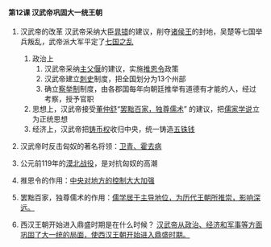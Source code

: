 #### 第12课 汉武帝巩固大一统王朝

1. 汉武帝的改革 汉武帝采纳大臣<u>晁错</u>的建议，削夺<u>诸侯王</u>的封地，吴楚等七国举兵叛乱，武帝派大军平定了<u>七国之乱</u>
    1. 政治上
        1. 汉武帝采纳<u>主父偃</u>的建议，实施<u>推恩令</u>政策
        2. 汉武帝建立<u>刺史</u>制度，把全国划分为13个州部
        3. 确立<u>察举制</u>制度，由各郡国每年向朝廷推举有道德有才能的人，经过考察，授予官职
    2. 思想上，汉武帝接受<u>董仲舒</u>“<u>罢黜百家，独尊儒术</u>” 的建议，把<u>儒家学说</u>立为正统思想
    3. 经济上，汉武帝把<u>铸币权</u>收归中央，统一铸造<u>五铢钱</u>

2. 汉武帝时反击匈奴的著名将领：<u>卫青、霍去病</u>
3. 公元前119年的<u>漠北战役</u>，是对抗匈奴的高潮
4. 推恩令的作用：<u>中央对地方的控制大大加强</u>
5. 罢黜百家，独尊儒术的作用：<u>儒学居于主导地位，为历代王朝所推崇，影响深远。</u>
6. 西汉王朝开始进入鼎盛时期是在什么时候？ <u>汉武帝从政治、经济和军事等方面巩固了大一统的局面，使西汉王朝开始进入鼎盛时期。</u>

